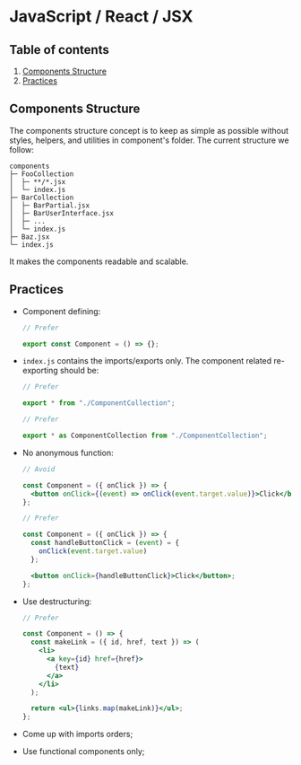 # JavaScript / React / JSX

## Table of contents

1. [Components Structure](#components-structure)
1. [Practices](#practices)

## Components Structure

The components structure concept is to keep as simple as possible without styles, helpers, and utilities in component's folder. The current structure we follow:

```
components
├─ FooCollection
│  ├─ **/*.jsx
│  └─ index.js
├─ BarCollection
│  ├─ BarPartial.jsx
│  ├─ BarUserInterface.jsx
│  ├─ ...
│  └─ index.js
├─ Baz.jsx
└─ index.js
```

It makes the components readable and scalable.

## Practices

- Component defining:

  ```jsx
  // Prefer

  export const Component = () => {};
  ```

- `index.js` contains the imports/exports only. The component related re-exporting should be:

  ```jsx
  // Prefer

  export * from "./ComponentCollection";
  ```

  ```jsx
  // Prefer

  export * as ComponentCollection from "./ComponentCollection";
  ```

- No anonymous function:

  ```jsx
  // Avoid

  const Component = ({ onClick }) => {
    <button onClick={(event) => onClick(event.target.value)}>Click</button>;
  };
  ```

  ```jsx
  // Prefer

  const Component = ({ onClick }) => {
    const handleButtonClick = (event) = {
      onClick(event.target.value)
    };

    <button onClick={handleButtonClick}>Click</button>;
  };
  ```

- Use destructuring:

  ```jsx
  // Prefer

  const Component = () => {
    const makeLink = ({ id, href, text }) => (
      <li>
        <a key={id} href={href}>
          {text}
        </a>
      </li>
    );

    return <ul>{links.map(makeLink)}</ul>;
  };
  ```

- Come up with imports orders;

- Use functional components only;
